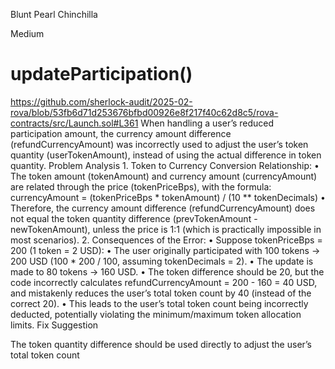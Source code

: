 Blunt Pearl Chinchilla

Medium

# updateParticipation()

https://github.com/sherlock-audit/2025-02-rova/blob/53fb6d71d253676bfbd00926e8f217f40c62d8c5/rova-contracts/src/Launch.sol#L361
When handling a user’s reduced participation amount, the currency amount difference (refundCurrencyAmount) was incorrectly used to adjust the user’s token quantity (userTokenAmount), instead of using the actual difference in token quantity.
Problem Analysis
	1.	Token to Currency Conversion Relationship:
	•	The token amount (tokenAmount) and currency amount (currencyAmount) are related through the price (tokenPriceBps), with the formula:
currencyAmount = (tokenPriceBps * tokenAmount) / (10 ** tokenDecimals)
	•	Therefore, the currency amount difference (refundCurrencyAmount) does not equal the token quantity difference (prevTokenAmount - newTokenAmount), unless the price is 1:1 (which is practically impossible in most scenarios).
	2.	Consequences of the Error:
	•	Suppose tokenPriceBps = 200 (1 token = 2 USD):
	•	The user originally participated with 100 tokens → 200 USD (100 * 200 / 100, assuming tokenDecimals = 2).
	•	The update is made to 80 tokens → 160 USD.
	•	The token difference should be 20, but the code incorrectly calculates refundCurrencyAmount = 200 - 160 = 40 USD, and mistakenly reduces the user’s total token count by 40 (instead of the correct 20).
	•	This leads to the user’s total token count being incorrectly deducted, potentially violating the minimum/maximum token allocation limits.
Fix Suggestion

The token quantity difference should be used directly to adjust the user’s total token count